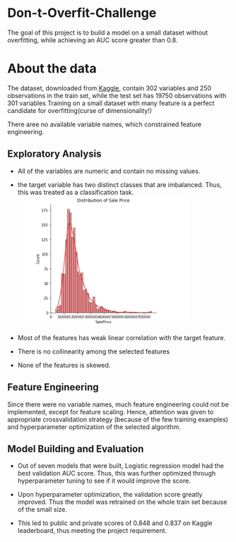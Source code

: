 # Don-t-Overfit-Challenge

The goal of this project is to build a model on a small dataset without overfitting, while achieving an AUC score greater than 0.8.

# About the data
The dataset, downloaded from [Kaggle](https://www.kaggle.com/sahiltinky/org-dataset-dont-overfitii), contain 302 variables and 250 observations in the train set, while the test set has 19750 observations with 301 variables Training on a small dataset with many feature is a perfect candidate for overfitting(curse of dimensionality!)

There aree no available variable names, which constrained feature engineering.

## Exploratory Analysis
* All of the variables are numeric and contain no missing values.

* the target variable has two distinct classes that are imbalanced. Thus, this was treated as a classification task.
 ![alt text](https://github.com/adeyinkaoresanya/Ames-House_Price-Regression-Model/blob/main/images/Distribution%20of%20sale%20price.PNG "Distribution of sale price")

* Most of the features has weak linear correlation with the target feature. 
* There is no collinearity among the selected features
* None of the features is skewed.

## Feature Engineering

Since there were no variable names, much feature engineering could not be implemented, except for feature scaling. Hence, attention was given to appropriate crossvalidation strategy (because of the few training examples) and hyperparameter optimization of the selected algorithm.

## Model Building and Evaluation

*	Out of seven models that were built, Logistic regression model had the best validation AUC score. Thus, this was further optimized through hyperparameter tuning to see if it would improve the score.

* Upon hyperparameter optimization, the validation score greatly improved. Thus the model was retrained on the whole train set because of the small size.

 * This led to public and private scores of 0.848 and 0.837 on Kaggle leaderboard, thus meeting the project requirement.
